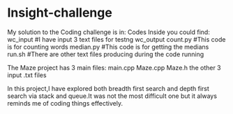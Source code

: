 # Insight-challenge

My solution to the Coding challenge is in: Codes
Inside you could find:
wc_input    #I have input 3 text files for testng
wc_output
count.py    #This code is for counting words
median.py   #This code is for getting the medians
run.sh
#There are other text files producing during the code running 

The Maze project has 3 main files:
main.cpp
Maze.cpp
Maze.h
the other 3 input .txt files

In this project,I have explored both breadth first search and depth first search via stack and queue.It was not the most difficult one but it always reminds me of coding things effectively.